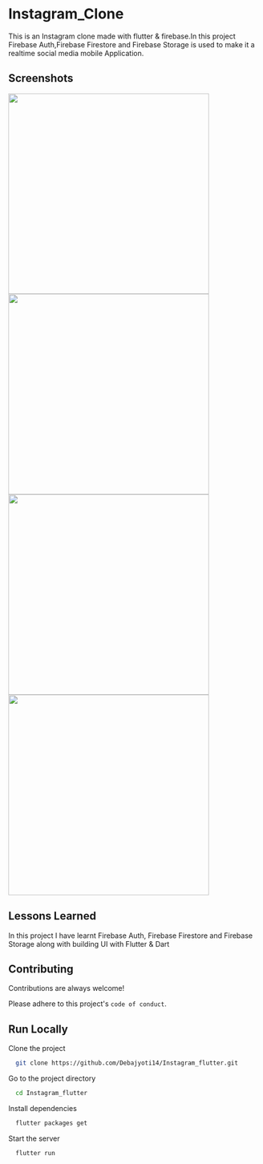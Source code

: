 
# Instagram_Clone

This is an Instagram clone made with flutter & firebase.In this project Firebase Auth,Firebase Firestore and Firebase Storage is used to make it a realtime social media mobile Application.


## Screenshots

<img width="400" src="https://user-images.githubusercontent.com/91759192/174604554-0c715d3f-74dc-463d-b638-f5da7de2a171.png"/>

<img width="400" src="https://user-images.githubusercontent.com/91759192/174604816-bec821ba-0293-4dcf-be58-64f61b1d8fe2.png"/>

<img width="400" src="https://user-images.githubusercontent.com/91759192/174604978-098e68b8-aa7d-4d3e-a077-1d5efecc33b0.png"/>

<img width="400" src="https://user-images.githubusercontent.com/91759192/174605055-3713d265-858b-4647-99c0-fcdc636c6999.png"/>


## Lessons Learned

In this project I have learnt Firebase Auth, Firebase Firestore and Firebase Storage along with building UI with Flutter & Dart


## Contributing

Contributions are always welcome!

Please adhere to this project's `code of conduct`.


## Run Locally

Clone the project

```bash
  git clone https://github.com/Debajyoti14/Instagram_flutter.git
```

Go to the project directory

```bash
  cd Instagram_flutter
```

Install dependencies

```bash
  flutter packages get
```

Start the server

```bash
  flutter run
```

